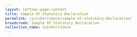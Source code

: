 ```yaml
---
layout: leftnav-page-content
title: Sample Of Statutory Declaration
permalink: /ininheritance/sample-of-statutory-declaration/
breadcrumb: Sample Of Statutory Declaration
collection_name: ininheritance
---
```

